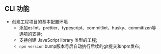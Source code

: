 ## CLI 功能

- 创建工程项目的基本配置环境
  - 添加eslint、prettier、typescript、commitlint、husky、commitizen等选项的支持;
  - 支持创建 JavaScript library 类型的工程;
  - `npm version` bump版本号后自动执行后续的git提交和npm发布;
